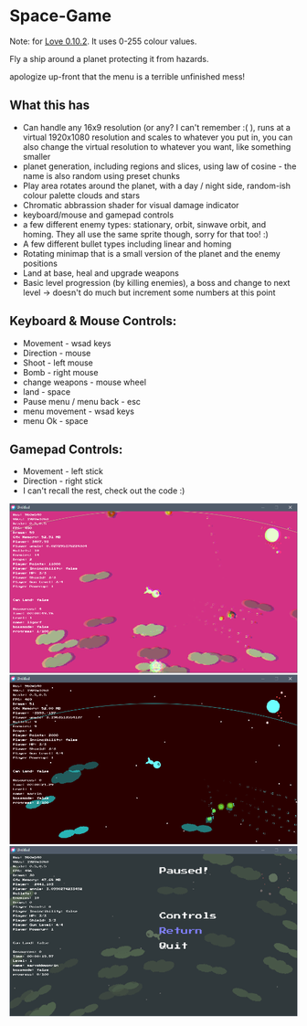 # Space-Game

Note: for [Love 0.10.2](https://github.com/love2d/love/releases/tag/0.10.2).  It uses 0-255 colour values.

Fly a ship around a planet protecting it from hazards.

apologize up-front that the menu is a terrible unfinished mess!

## What this has
- Can handle any 16x9 resolution (or any? I can't remember :( ), runs at a virtual 1920x1080 resolution and scales to whatever you put in, you can also change the virtual resolution to whatever you want, like something smaller
- planet generation, including regions and slices, using law of cosine - the name is also random using preset chunks
- Play area rotates around the planet, with a day / night side, random-ish colour palette clouds and stars
- Chromatic abbrassion shader for visual damage indicator
- keyboard/mouse and gamepad controls
- a few different enemy types: stationary, orbit, sinwave orbit, and homing.  They all use the same sprite though, sorry for that too! :)
- A few different bullet types including linear and homing
- Rotating minimap that is a small version of the planet and the enemy positions
- Land at base, heal and upgrade weapons
- Basic level progression (by killing enemies), a boss and change to next level -> doesn't do much but increment some numbers at this point


## Keyboard & Mouse Controls:
- Movement - wsad keys
- Direction - mouse
- Shoot - left mouse
- Bomb - right mouse
- change weapons - mouse wheel
- land - space
- Pause menu / menu back - esc
- menu movement - wsad keys
- menu Ok - space

## Gamepad Controls:
- Movement - left stick
- Direction - right stick
- I can't recall the rest, check out the code :)

![screenshot](./screenshot1.png)
![screenshot](./screenshot2.png)
![screenshot](./screenshot3.png)
